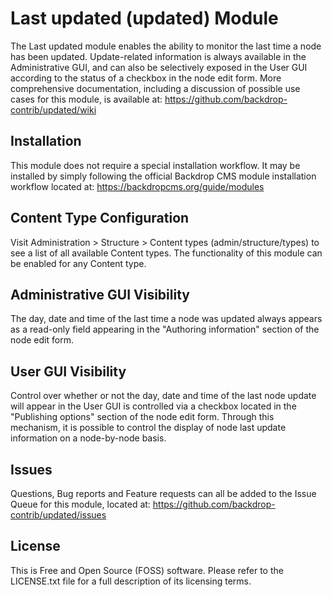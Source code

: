 # Last updated (updated) Module
The Last updated module enables the ability to monitor the last time a node has been updated.  Update-related information is always available in the Administrative GUI, and can also be selectively exposed in the User GUI according to the status of a checkbox in the node edit form.  More comprehensive documentation, including a discussion of possible use cases for this module, is available at:
https://github.com/backdrop-contrib/updated/wiki

## Installation
This module does not require a special installation workflow.  It may be installed by simply following the official Backdrop CMS module installation workflow located at:
https://backdropcms.org/guide/modules

## Content Type Configuration
Visit Administration > Structure > Content types (admin/structure/types) to see a list of all available Content types.  The functionality of this module can be enabled for any Content type.
 
## Administrative GUI Visibility
The day, date and time of the last time a node was updated always appears as a read-only field appearing in the "Authoring information" section of the node edit form.

## User GUI Visibility
Control over whether or not the day, date and time of the last node update will appear in the User GUI is controlled via a checkbox located in the "Publishing options" section of the node edit form.  Through this mechanism, it is possible to control the display of node last update information on a node-by-node basis.

## Issues
Questions, Bug reports and Feature requests can all be added to the Issue Queue for this module, located at:
https://github.com/backdrop-contrib/updated/issues


## License
This is Free and Open Source (FOSS) software.  Please refer to the LICENSE.txt file for a full description of its licensing terms.
